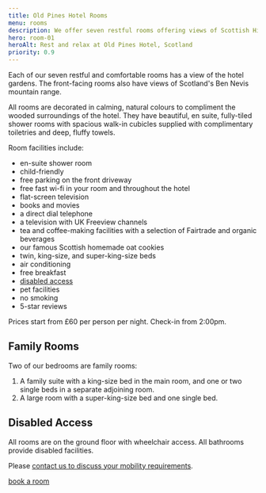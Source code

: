 ```yaml
---
title: Old Pines Hotel Rooms
menu: rooms
description: We offer seven restful rooms offering views of Scottish Highlands and the Ben Nevis mountain range.
hero: room-01
heroAlt: Rest and relax at Old Pines Hotel, Scotland
priority: 0.9
---
```


Each of our seven restful and comfortable rooms has a view of the hotel gardens. The front-facing rooms also have views of Scotland's Ben Nevis mountain range.

All rooms are decorated in calming, natural colours to compliment the wooded surroundings of the hotel. They have beautiful, en suite, fully-tiled shower rooms with spacious walk-in cubicles supplied with complimentary toiletries and deep, fluffy towels.

Room facilities include:

* en-suite shower room
* child-friendly
* free parking on the front driveway
* free fast wi-fi in your room and throughout the hotel
* flat-screen television
* books and movies
* a direct dial telephone
* a television with UK Freeview channels
* tea and coffee-making facilities with a selection of Fairtrade and organic beverages
* our famous Scottish homemade oat cookies
* twin, king-size, and super-king-size beds
* air conditioning
* free breakfast
* [disabled access](#disabled-access)
* pet facilities
* no smoking
* 5-star reviews

Prices start from &pound;60 per person per night. Check-in from 2:00pm.


## Family Rooms

Two of our bedrooms are family rooms:

1. A family suite with a king-size bed in the main room, and one or two single beds in a separate adjoining room.
1. A large room with a super-king-size bed and one single bed.


## Disabled Access

All rooms are on the ground floor with wheelchair access. All bathrooms provide disabled facilities.

Please [contact us to discuss your mobility requirements](--ROOT--contact/).

<a href="${ tacs.root }rooms/booking/" class="button">book a room</a>
